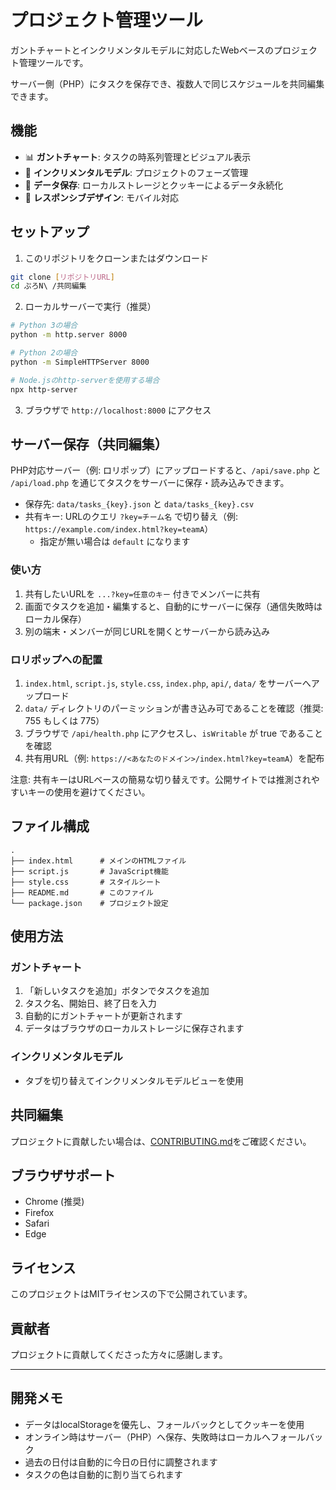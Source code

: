# プロジェクト管理ツール

ガントチャートとインクリメンタルモデルに対応したWebベースのプロジェクト管理ツールです。

サーバー側（PHP）にタスクを保存でき、複数人で同じスケジュールを共同編集できます。

## 機能

- 📊 **ガントチャート**: タスクの時系列管理とビジュアル表示
- 🔄 **インクリメンタルモデル**: プロジェクトのフェーズ管理
- 💾 **データ保存**: ローカルストレージとクッキーによるデータ永続化
- 📱 **レスポンシブデザイン**: モバイル対応

## セットアップ

1. このリポジトリをクローンまたはダウンロード
```bash
git clone [リポジトリURL]
cd ぷろN\ /共同編集
```

2. ローカルサーバーで実行（推奨）
```bash
# Python 3の場合
python -m http.server 8000

# Python 2の場合
python -m SimpleHTTPServer 8000

# Node.jsのhttp-serverを使用する場合
npx http-server
```

3. ブラウザで `http://localhost:8000` にアクセス

## サーバー保存（共同編集）

PHP対応サーバー（例: ロリポップ）にアップロードすると、`/api/save.php` と `/api/load.php` を通じてタスクをサーバーに保存・読み込みできます。

- 保存先: `data/tasks_{key}.json` と `data/tasks_{key}.csv`
- 共有キー: URLのクエリ `?key=チーム名` で切り替え（例: `https://example.com/index.html?key=teamA`）
	- 指定が無い場合は `default` になります

### 使い方
1. 共有したいURLを `...?key=任意のキー` 付きでメンバーに共有
2. 画面でタスクを追加・編集すると、自動的にサーバーに保存（通信失敗時はローカル保存）
3. 別の端末・メンバーが同じURLを開くとサーバーから読み込み

### ロリポップへの配置
1. `index.html`, `script.js`, `style.css`, `index.php`, `api/`, `data/` をサーバーへアップロード
2. `data/` ディレクトリのパーミッションが書き込み可であることを確認（推奨: 755 もしくは 775）
3. ブラウザで `/api/health.php` にアクセスし、`isWritable` が true であることを確認
4. 共有用URL（例: `https://<あなたのドメイン>/index.html?key=teamA`）を配布

注意: 共有キーはURLベースの簡易な切り替えです。公開サイトでは推測されやすいキーの使用を避けてください。

## ファイル構成

```
.
├── index.html      # メインのHTMLファイル
├── script.js       # JavaScript機能
├── style.css       # スタイルシート
├── README.md       # このファイル
└── package.json    # プロジェクト設定
```

## 使用方法

### ガントチャート
1. 「新しいタスクを追加」ボタンでタスクを追加
2. タスク名、開始日、終了日を入力
3. 自動的にガントチャートが更新されます
4. データはブラウザのローカルストレージに保存されます

### インクリメンタルモデル
- タブを切り替えてインクリメンタルモデルビューを使用

## 共同編集

プロジェクトに貢献したい場合は、[CONTRIBUTING.md](CONTRIBUTING.md)をご確認ください。

## ブラウザサポート

- Chrome (推奨)
- Firefox
- Safari
- Edge

## ライセンス

このプロジェクトはMITライセンスの下で公開されています。

## 貢献者

プロジェクトに貢献してくださった方々に感謝します。

---

## 開発メモ

- データはlocalStorageを優先し、フォールバックとしてクッキーを使用
- オンライン時はサーバー（PHP）へ保存、失敗時はローカルへフォールバック
- 過去の日付は自動的に今日の日付に調整されます
- タスクの色は自動的に割り当てられます
